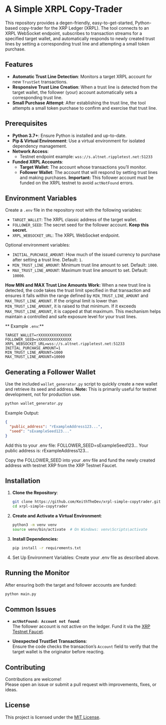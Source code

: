 # A Simple XRPL Copy-Trader

This repository provides a degen-friendly, easy-to-get-started, Python-based copy-trader for the XRP Ledger (XRPL). The tool connects to an XRPL WebSocket endpoint, subscribes to transaction streams for a specified target wallet, and automatically responds to newly created trust lines by setting a corresponding trust line and attempting a small token purchase.

## Features

- **Automatic Trust Line Detection**: Monitors a target XRPL account for new `TrustSet` transactions.
- **Responsive Trust Line Creation**: When a trust line is detected from the target wallet, the follower (your) account automatically sets a corresponding trust line.
- **Small Purchase Attempt**: After establishing the trust line, the tool attempts a small token purchase to confirm and exercise that trust line.

## Prerequisites

- **Python 3.7+**: Ensure Python is installed and up-to-date.
- **Pip & Virtual Environment**: Use a virtual environment for isolated dependency management.
- **Network Access**:  
  - Testnet endpoint example: `wss://s.altnet.rippletest.net:51233`
- **Funded XRPL Accounts**:  
  - **Target Wallet**: The account whose transactions you’ll monitor.  
  - **Follower Wallet**: The account that will respond by setting trust lines and making purchases. **Important:** This follower account must be funded on the XRPL testnet to avoid `actNotFound` errors.

## Environment Variables

Create a `.env` file in the repository root with the following variables:

- `TARGET_WALLET`: The XRPL classic address of the target wallet.
- `FOLLOWER_SEED`: The secret seed for the follower account. **Keep this secret.**
- `XRPL_WEBSOCKET_URL`: The XRPL WebSocket endpoint.

Optional environment variables:
- `INITIAL_PURCHASE_AMOUNT`: How much of the issued currency to purchase after setting a trust line. Default: `1`.
- `MIN_TRUST_LINE_AMOUNT`: Minimum trust line amount to set. Default: `1000`.
- `MAX_TRUST_LINE_AMOUNT`: Maximum trust line amount to set. Default: `10000`.

**How MIN and MAX Trust Line Amounts Work:**
When a new trust line is detected, the code takes the trust limit specified in that transaction and ensures it falls within the range defined by `MIN_TRUST_LINE_AMOUNT` and `MAX_TRUST_LINE_AMOUNT`. If the original limit is lower than `MIN_TRUST_LINE_AMOUNT`, it is raised to that minimum. If it exceeds `MAX_TRUST_LINE_AMOUNT`, it is capped at that maximum. This mechanism helps maintain a controlled and safe exposure level for your trust lines.

** Example `.env`:**

   ```env
   TARGET_WALLET=rXXXXXXXXXXXXXXX
   FOLLOWER_SEED=sXXXXXXXXXXXXXXX
   XRPL_WEBSOCKET_URL=wss://s.altnet.rippletest.net:51233
   INITIAL_PURCHASE_AMOUNT=1
   MIN_TRUST_LINE_AMOUNT=1000
   MAX_TRUST_LINE_AMOUNT=10000
   ```


## Generating a Follower Wallet

Use the included `wallet_generator.py` script to quickly create a new wallet and retrieve its seed and address. **Note:** This is primarily useful for testnet development, not for production use.

   ```bash
   python wallet_generator.py
   ```
Example Output:


   ```json
   {
     "public_address": "rExampleAddress123...",
     "seed": "sExampleSeed123..."
   }
   ```

Add this to your .env file:
FOLLOWER_SEED=sExampleSeed123...
Your public address is: rExampleAddress123...

Copy the FOLLOWER_SEED into your .env file and fund the newly created address with testnet XRP from the XRP Testnet Faucet.


## Installation

1. **Clone the Repository**:
   ```bash
   git clone https://github.com/KeithTheDev/xrpl-simple-copytrader.git
   cd xrpl-simple-copytrader
   ```
2. **Create and Activate a Virtual Environment**:
   ```bash
   python3 -m venv venv
   source venv/bin/activate  # On Windows: venv\Scripts\activate
   ```
3. **Install Dependencies:**
   ```bash
   pip install -r requirements.txt
   ```
4. Set Up Environment Variables: Create your .env file as described above.

## Running the Monitor

After ensuring both the target and follower accounts are funded:

   ```bash
   python main.py
   ```

## Common Issues

- **`actNotFound: Account not found`**:  
  The follower account is not active on the ledger. Fund it via the [XRP Testnet Faucet](https://xrpl.org/xrp-testnet-faucet.html).

- **Unexpected TrustSet Transactions**:  
  Ensure the code checks the transaction’s `Account` field to verify that the target wallet is the originator before reacting.

## Contributing

Contributions are welcome!  
Please open an issue or submit a pull request with improvements, fixes, or ideas.

## License

This project is licensed under the [MIT License](LICENSE).